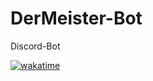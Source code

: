 # DerMeister-Bot
Discord-Bot

[![wakatime](https://wakatime.com/badge/github/itsgiulian/DerMeister-Bot.svg)](https://wakatime.com/badge/github/itsgiulian/DerMeister-Bot)
